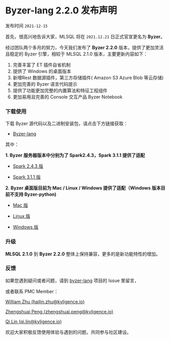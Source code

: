 # Byzer-lang 2.2.0 发布声明

发布时间 `2021-12-15`

首先，很高兴地告诉大家，MLSQL 将在 `2021.12.21` 日正式官宣更名为 **Byzer**。

经过团队两个多月的努力，今天我们发布了 **Byzer 2.2.0** 版本，提供了更加灵活且稳定的 Byzer 引擎，相较于 MLSQL 2.1.0 版本，主要更新内容如下：

1. 完善丰富了 ET 插件自省机制
2. 提供了 Windows 的桌面版本
3. 新增Rest 数据源插件，第三方存储插件( Amazon S3 Azure Blob 等云存储)
4. 更加完善的 Byzer 语言代码提示
5. 提供了功能更加完整的内置算法和特征工程组件
6. 更加易用且完善的 Console 交互产品 Byzer Notebook

### 下载使用

下载 Byzer 源代码以及二进制安装包，请点击下方链接获取：

- [Byzer-lang](https://download.byzer.org/byzer/2.2.0/byzer-lang/)

其中：

**1. Byzer  服务器版本中分别为了 Spark2.4.3，Spark 3.1.1 提供了适配**

- [Spark 2.4.3 版](https://download.byzer.org/byzer/2.2.0/byzer-lang/byzer-lang_2.4-2.2.0.tar.gz)

- [Spark 3.1.1 版](https://download.byzer.org/byzer/2.2.0/byzer-lang/byzer-lang_3.0-2.2.0.tar.gz)


**2. Byzer 桌面版目前为 Mac / Linux / Windows 提供了适配（Windows 版本目前不支持 Byzer-python)**

- [Mac 版](https://download.byzer.org/byzer-lang-mac-0.0.7.vsix)

- [Linux 版](https://download.byzer.org/byzer-lang-linux-0.0.7.vsix)

- [Windows 版](https://download.byzer.org/byzer-lang-win-0.0.7.vsix)


### 升级

**MLSQL 2.1.0**  到 **Byzer 2.2.0**  整体上保持兼容，更多的是新功能特性的增加。

### 反馈

如果您遇到疑问或者问题，请到 [byzer-lang](https://github.com/byzer-org/byzer-lang) 项目的 Issue 里留言，

或者联系 PMC Member：

[William Zhu (hailin.zhu@kyligence.io)](mailto:hailin.zhu@kyligence.io)

[Zhengshuai Peng (zhengshuai.peng@kyligence.io)](mailto:zhengshuai.peng@kyligence.io)

[Qi Lin (qi.lin@kyligence.io)](mailto:qi.lin@kyligence.io)


欢迎大家积极反馈使用体验与遇到的问题，共同参与社区建设。

